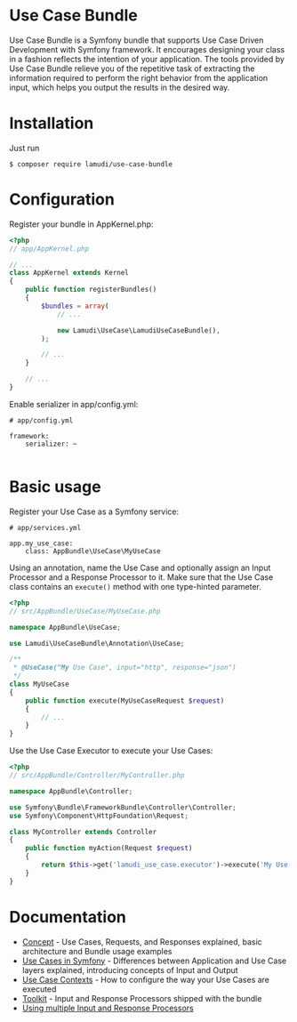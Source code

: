 # Use Case Bundle

Use Case Bundle is a Symfony bundle that supports Use Case Driven Development with Symfony framework. It encourages 
designing your class in a fashion reflects the intention of your application. The tools provided by Use Case Bundle 
relieve you of the repetitive task of extracting the information required to perform the right behavior from the 
application input, which helps you output the results in the desired way. 

Installation
============

Just run 

    $ composer require lamudi/use-case-bundle

Configuration
=============

Register your bundle in AppKernel.php:

```php
<?php
// app/AppKernel.php

// ...
class AppKernel extends Kernel
{
    public function registerBundles()
    {
        $bundles = array(
            // ...

            new Lamudi\UseCase\LamudiUseCaseBundle(),
        );

        // ...
    }

    // ...
}
```

Enable serializer in app/config.yml:

```
# app/config.yml

framework:
    serializer: ~
    
```

Basic usage
===========

Register your Use Case as a Symfony service:

```
# app/services.yml

app.my_use_case:
    class: AppBundle\UseCase\MyUseCase
```

Using an annotation, name the Use Case and optionally assign an Input Processor and a Response Processor to it.
Make sure that the Use Case class contains an ```execute()``` method with one type-hinted parameter.

```php
<?php
// src/AppBundle/UseCase/MyUseCase.php

namespace AppBundle\UseCase;

use Lamudi\UseCaseBundle\Annotation\UseCase;

/**
 * @UseCase("My Use Case", input="http", response="json")
 */
class MyUseCase
{
    public function execute(MyUseCaseRequest $request)
    {
        // ...
    }
}
```

Use the Use Case Executor to execute your Use Cases:

```php
<?php
// src/AppBundle/Controller/MyController.php

namespace AppBundle\Controller;

use Symfony\Bundle\FrameworkBundle\Controller\Controller;
use Symfony\Component\HttpFoundation\Request;

class MyController extends Controller
{
    public function myAction(Request $request)
    {
        return $this->get('lamudi_use_case.executor')->execute('My Use Case', $request);
    }
}

```

Documentation
=============

* [Concept](doc/01-concept.md) - Use Cases, Requests, and Responses explained, basic architecture and Bundle usage examples
* [Use Cases in Symfony](doc/02-use-cases-in-symfony.md) - Differences between Application and Use Case layers explained, introducing concepts of Input and Output 
* [Use Case Contexts](doc/03-use-case-contexts.md) - How to configure the way your Use Cases are executed
* [Toolkit](doc/04-toolkit.md) - Input and Response Processors shipped with the bundle
* [Using multiple Input and Response Processors](05-using-multiple-input-and-response-processors.md) 

